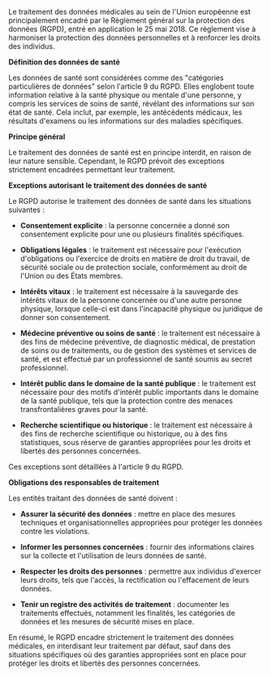 Le traitement des données médicales au sein de l'Union européenne est principalement encadré par le Règlement général sur la protection des données (RGPD), entré en application le 25 mai 2018. Ce règlement vise à harmoniser la protection des données personnelles et à renforcer les droits des individus.

**Définition des données de santé**

Les données de santé sont considérées comme des "catégories particulières de données" selon l'article 9 du RGPD. Elles englobent toute information relative à la santé physique ou mentale d'une personne, y compris les services de soins de santé, révélant des informations sur son état de santé. Cela inclut, par exemple, les antécédents médicaux, les résultats d'examens ou les informations sur des maladies spécifiques.

**Principe général**

Le traitement des données de santé est en principe interdit, en raison de leur nature sensible. Cependant, le RGPD prévoit des exceptions strictement encadrées permettant leur traitement.

**Exceptions autorisant le traitement des données de santé**

Le RGPD autorise le traitement des données de santé dans les situations suivantes :

- **Consentement explicite** : la personne concernée a donné son consentement explicite pour une ou plusieurs finalités spécifiques.

- **Obligations légales** : le traitement est nécessaire pour l'exécution d'obligations ou l'exercice de droits en matière de droit du travail, de sécurité sociale ou de protection sociale, conformément au droit de l'Union ou des États membres.

- **Intérêts vitaux** : le traitement est nécessaire à la sauvegarde des intérêts vitaux de la personne concernée ou d'une autre personne physique, lorsque celle-ci est dans l'incapacité physique ou juridique de donner son consentement.

- **Médecine préventive ou soins de santé** : le traitement est nécessaire à des fins de médecine préventive, de diagnostic médical, de prestation de soins ou de traitements, ou de gestion des systèmes et services de santé, et est effectué par un professionnel de santé soumis au secret professionnel.

- **Intérêt public dans le domaine de la santé publique** : le traitement est nécessaire pour des motifs d'intérêt public importants dans le domaine de la santé publique, tels que la protection contre des menaces transfrontalières graves pour la santé.

- **Recherche scientifique ou historique** : le traitement est nécessaire à des fins de recherche scientifique ou historique, ou à des fins statistiques, sous réserve de garanties appropriées pour les droits et libertés des personnes concernées.

Ces exceptions sont détaillées à l'article 9 du RGPD.

**Obligations des responsables de traitement**

Les entités traitant des données de santé doivent :

- **Assurer la sécurité des données** : mettre en place des mesures techniques et organisationnelles appropriées pour protéger les données contre les violations.

- **Informer les personnes concernées** : fournir des informations claires sur la collecte et l'utilisation de leurs données de santé.

- **Respecter les droits des personnes** : permettre aux individus d'exercer leurs droits, tels que l'accès, la rectification ou l'effacement de leurs données.

- **Tenir un registre des activités de traitement** : documenter les traitements effectués, notamment les finalités, les catégories de données et les mesures de sécurité mises en place.

En résumé, le RGPD encadre strictement le traitement des données médicales, en interdisant leur traitement par défaut, sauf dans des situations spécifiques où des garanties appropriées sont en place pour protéger les droits et libertés des personnes concernées. 
